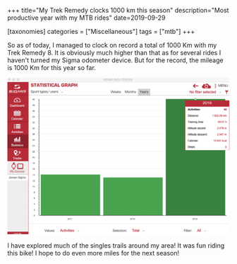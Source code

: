 +++
title="My Trek Remedy clocks 1000 km this season"
description="Most productive year with my MTB rides"
date=2019-09-29

[taxonomies]
categories = ["Miscellaneous"]
tags = ["mtb"]
+++


So as of today, I managed to clock on record a total of 1000 Km with my Trek Remedy 8. It is obviously much higher than that as for several rides I haven't 
turned my Sigma odometer device. But for the record, the mileage is 1000 Km for this year so far.

![Trek Remedy 1000 Km](/images/mtb/mtb-trek-remedy-1000-km.jpg)

I have explored much of the singles trails around my area! It was fun riding this bike! I hope to do even more miles for the next season!

